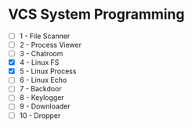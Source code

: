 # VCS System Programming

- [ ] 1 - File Scanner
- [ ] 2 - Process Viewer
- [ ] 3 - Chatroom
- [X] 4 - Linux FS
- [X] 5 - Linux Process
- [ ] 6 - Linux Echo
- [ ] 7 - Backdoor
- [ ] 8 - Keylogger
- [ ] 9 - Downloader
- [ ] 10 - Dropper
